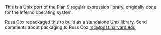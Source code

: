 This is a Unix port of the Plan 9 regular expression library,
originally done for the Inferno operating system.

Russ Cox repackaged this to build as a standalone
Unix library.  Send comments about packaging to
Russ Cox <rsc@post.harvard.edu>
